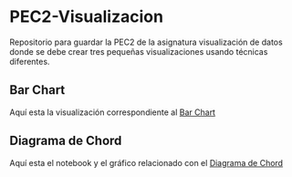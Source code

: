 # PEC2-Visualizacion
Repositorio para guardar la PEC2 de la asignatura visualización de datos donde se debe crear tres pequeñas visualizaciones usando técnicas diferentes.

## Bar Chart
Aquí esta la visualización correspondiente al [Bar Chart](Bar_chart.twb)

## Diagrama de Chord
Aquí esta el notebook y el gráfico relacionado con el [Diagrama de Chord](ChordDiagram.md)
